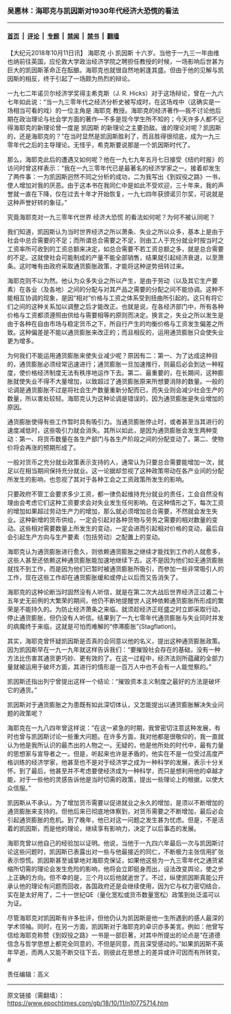### 吴惠林：海耶克与凯因斯对1930年代经济大恐慌的看法

---

#### [首页](../../../..?n10775714) &nbsp;|&nbsp; [评论](../../../../../epoch-comment?n10775714) &nbsp;|&nbsp; [专题](../../../../../epoch-special?n10775714) &nbsp;|&nbsp; [禁闻](../../../../../epoch-news?n10775714) &nbsp;|&nbsp; [禁书](../../../../../books?n10775714) &nbsp;|&nbsp; [翻墙](https://github.com/gfw-breaker/nogfw/blob/master/README.md?n10775714)


<div class="post_content" id="artbody" itemprop="articleBody">
 <!-- article content begin -->
 <p>
  【大纪元2018年10月11日讯】
  <ok href="https://www.epochtimes.com/gb/tag/%E6%B5%B7%E8%80%B6%E5%85%8B.html">
   海耶克
  </ok>
  小
  <ok href="https://www.epochtimes.com/gb/tag/%E5%87%AF%E5%9B%A0%E6%96%AF.html">
   凯因斯
  </ok>
  十六岁。当他于一九三一年由维也纳前往英国，应伦敦大学政治经济学院之聘担任教授的时候，一场影响后世甚为巨大的凯因斯革命正在酝酿。海耶克也就很自然地躬逢其盛。但由于他的见解与凯因斯的相反，终于引起了一场颇为热烈的辩论。
 </p>
 <p>
  一九七二年诺贝尔经济学奖得主希克斯（J. R. Hicks）对于这场辩论，曾在一九六七年如此说：“当一九三零年代之经济分析史被写成时，在这场戏中（这确实是一场相当可看的戏）的一位主角是
  <ok href="https://www.epochtimes.com/gb/tag/%E6%B5%B7%E8%80%B6%E5%85%8B.html">
   海耶克
  </ok>
  教授。海耶克的经济著作—我不讨论他后期在政治理论与社会学方面的著作—不多是现今学生所不知的；今天许多人都不记得海耶克的新理论曾一度是
  <ok href="https://www.epochtimes.com/gb/tag/%E5%87%AF%E5%9B%A0%E6%96%AF.html">
   凯因斯
  </ok>
  的新理论之主要劲敌。谁的理论对呢？凯因斯的，还是海耶克的？”在当时显然是凯因斯胜利了，而且胜得很彻底，成为一九三零年代之后的主导理论。无怪乎，希克斯要说那是一个凯因斯时代了。
 </p>
 <p>
  那么，海耶克此后的遭遇又如何呢？他在一九七九年五月七日接受《纽约时报》的访问时曾这样表示：“我在一九三零年代已是最著名的经济学家之一。接着却发生了两件事：一为凯因斯迥然不同之分析的成功，二为我写出《到奴役之路》一书，使人增加对我的厌恶。由于这本书在我同仁中是如此不受欢迎，三十年来，我的声誉就一直在下降，仅在过去十年才开始恢复，一九七四年获颁诺贝尔奖，可说就是这种声誉好转的象征。”
 </p>
 <p>
  究竟海耶克对一九三零年代世界
  <ok href="https://www.epochtimes.com/gb/tag/%E7%BB%8F%E6%B5%8E%E5%A4%A7%E6%81%90%E6%85%8C.html">
   经济大恐慌
  </ok>
  的看法如何呢？为何不被认同呢？
 </p>
 <p>
  我们知道，凯因斯认为当时世界经济之所以萧条、失业之所以众多，基本上是由于社会中总合需要的不足；而所谓总合需要之不足，则由工人于充分就业时按当时之工资率所可收到的工资总额来决定，如总合需要不若工资总额之多，就是总合需要的不足。这就使社会可能制成的产量不能全部销售，结果就引起经济衰退，以至萧条。这时唯有由政府采取通货膨胀政策，才能将这种逆势扭转过来。
 </p>
 <p>
  海耶克则不以为然。他认为众多失业之所以产生，是由于劳动（以及其它生产要素）在各业（及各地）之间的分配与对其产品之需要的分配之间不能协调。这种不能相互协调的现象，是因“相对”价格与工资之体系受到扭曲所引起的。这只有将它们之间的这种关系加以调整之后才能改正。也就是说，在各经济部门中，所有各种价格与工资都须遵照由供给与需要相等的原则而决定。换言之，失业之所以发生是由于各种在自由市场与稳定货币之下，所自行产生的均衡价格与工资发生偏差之所致。这种偏差是不能以通货膨胀来改正的；而且相反的，运用通货膨胀只会使失业更为增多。
 </p>
 <p>
  为何我们不能运用通货膨胀来使失业减少呢？原因有二：第一、为了达成这种目的，通货膨胀必须经常迅速进行；通货膨胀一旦加速推行，则最后必会到达一种程度，使价格经济制度无法有秩序地运作下去。第二、最重要的，在长期间，这种膨胀就使失业不得不大量增加，以致超过了通货膨胀原来所想要消除的数量。一般的论调是通货膨胀不过是将社会生产数量重新分配而已，而失业则会减少社会生产的数量，所以害处较轻。海耶克认为这种论调是错误的，因为通货膨胀是失业增加的原因。
 </p>
 <p>
  通货膨胀使得有些工作暂时具有吸引力。当通货膨胀停止时，或者甚至当其进行的速度减低时，这些吸引力就会消失。其所以如此，是因为通货膨胀会发生两种变动：第一、将货币数量在各生产部门与各生产阶段之间的分配变动了。第二、使物价将会再涨的预期形成了。
 </p>
 <p>
  一般对货币之充分就业政策表示支持的人，通常认为只要总合需要能增加一次，就足以在相当期间保持充分就业。这一论据却忽视了这种政策带动在各产业间的分配所发生的影响，也忽视了其对于各种工会之工资政策所发生的影响。
 </p>
 <p>
  只要政府不管工会要求多少工资，都一律负起维持充分就业的责任，工会自然没有理由会考虑它们这种工资要求会对失业发生任何影响。在这种情形之下，每次工资的增加如果超过劳动生产力的增加，那么就必须增加总合需要，不然就会发生失业。这种新增的货币供给，一定会引起对各种货物与劳务之需要的相对数量的变动。这些相对需要数量上所发生的变动，一定会进而引起相对价格的变动，最后自会引起生产方向与生产要素（包括劳动）之配置上的变动。
 </p>
 <p>
  海耶克认为通货膨胀进行愈久，则依赖通货膨胀之继续才能找到工作的人就愈多，这些人甚至还依赖这种通货膨胀能加速地继续下去。这不是因为他们如无通货膨胀就找不到工作，而是因为他们已暂时被通货膨胀所吸引，而参加一些非常吸引人的工作，现在这些工作却在通货膨胀缓和或停止以后而又告消失了。
 </p>
 <p>
  海耶克的这种论断当时固然没有人听信，就是在第二次大战后世界经济正过着二十五年史无前例的大繁荣的期间，他仍不断地提醒世人这种依赖通货膨胀所形成的繁荣是不能持久的。为防止经济萧条之来临，就须趁经济正旺盛之时立即采取行动，停止通货膨胀，但仍没有人听信。结果到了一九七零年代通货膨胀与失业同时并发的病魔终于来临，这就是可怕而难解的“停滞膨胀”(Stagflation)。
 </p>
 <p>
  其实，海耶克曾怀疑凯因斯是否真的会同意以他的名义，提出这种通货膨胀政策。因为凯因斯早在一九一九年就这样告诉我们：“要摧毁社会存在的基础，没有一种方法比伤害其通货更巧妙、更有效的了。在这一过程中，经济法则所蕴藏的全部力量就被运用于破坏方面，其进行的情形是一百万人中也不会有一人能觉察的。”
 </p>
 <p>
  凯因斯还指出列宁曾提出这样一个结论：“摧毁资本主义制度之最好的方法是破坏它的通货。”
 </p>
 <p>
  凯因斯对于通货膨胀之为患既有如此深切体认，又怎能提出以通货膨胀解决失业问题的政策呢？
 </p>
 <p>
  海耶克在一九八四年曾这样说：“在这一紧急的时期，我曾密切注意这种发展，有时也曾与凯因斯讨论一些重大问题。在许多方面，我对他都是很敬仰的，我一直就认为他是我所认识的最杰出的人物之一。无疑的，他是他所处的时代中，最有力量的思想家与宣导者之一。但是，听起来也许是矛盾的，他实在不是一位受过高度严格训练的经济学家，他甚至也不是对于经济学之成为一种科学的发展，表示十分关怀。到了最后，他甚至并不考虑要使经济成为一种科学，而只是想利用他的卓越才能，对于一些他的灵感告诉他是当时切需的政策，提出一些理论上的根据，以使大众信服。”
 </p>
 <p>
  凯因斯从不承认，为了增加货币需要以促进就业之永久的增加，是须以不断增加的通货膨胀来支持的。但他后来已彻底地体察到，对货币需要之不断增加，最后必会引起通货膨胀的危机。到了晚年，他已对这一问题之发生甚为忧虑。但是，不是活着的凯因斯，而是他的理论，继续享有影响力，决定了以后事态的发展。
 </p>
 <p>
  海耶克曾以他自己的经验加以证明。他说，当他于一九四六年最后一次与凯因斯讨论这些问题时，凯因斯已表露出对一些与他最接近的同仁，不断极力主张信用扩张表示惊慌。凯因斯甚至诚挚地对海耶克保证，如果他这些为一九三零年代之通货紧缩所切需的理论会发生危险的影响，他将会立即挺身而出，设法改变舆论，使之步上正确的方向。但不幸的是，三个月以后他就逝世了。不过，纵使凯因斯真能公开承认他的理论有问题而回收，各国政府还是会继续使用，因为它与权力密切结合，实在是太好用了，二十一世纪QE（量化宽松或货币数量宽松）政策到处泛滥可以为证。
 </p>
 <p>
  尽管海耶克对凯因斯有许多批评，但他仍认为凯因斯是他一生所遇到的感人最深的学术领袖。同时，在另一方面，凯因斯对于海耶克的卓识亦多美言。例如：他曾写信给海耶克称赞《到奴役之路》一书是一部巨著，对其中所提出的论点是“在道德信念与哲学思想上都完全同意的，不但是同意，而且深受感动的。”如果凯因斯不英年早逝，而两人又能不断交往下去，则彼此在思想上的差异或许可因而有所转变。#
 </p>
 <p>
  责任编辑：高义
 </p>
 <!-- article content end -->
 <div id="below_article_ad">
 </div>
</div>


---

原文链接（需翻墙）：https://www.epochtimes.com/gb/18/10/11/n10775714.htm